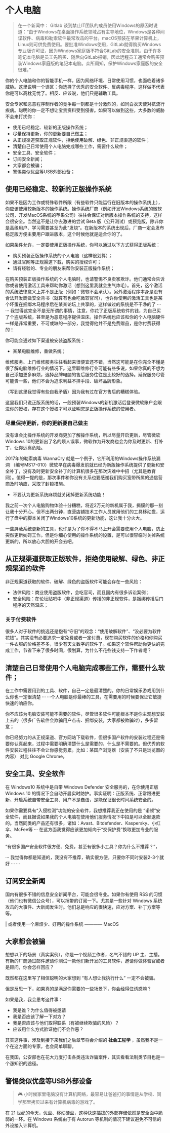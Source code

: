 # 个人电脑

> 在一个新闻中： Gitlab 谈到禁止IT团队的成员使用Windows的原因时说道：“由于Windows在桌面操作系统领域占有主导地位，Windows是各种间谍软件、病毒和勒索软件最常攻击的平台。macOS预装在苹果计算机上，Linux则可供免费使用。要批准Windows使用，GitLab就得购买Windows专业版许可证，因为Windows家庭版不符合GitLab的安全准则。由于许多笔记本电脑是员工先购买、随后向GitLab报销，因此远程员工通常会购买预装Windows家庭版的笔记本电脑。众所周知，保护Windows家庭版的安全很难，”

你的个人电脑和你的智能手机一样，因为网络环境、日常使用习惯，也面临着诸多威胁。这里说明一个误区：你选择了优秀的安全软件、反病毒程序，这样做不代表你是可以高枕无忧了。相反、应该说，他们只是辅助工具。

安全专家和恶意程序制作者的竞争每一刻都是十分激烈的，如同白衣天使对抗流行疾病。聪明的你一定不想让宝贵资料受到侵害。如果可以做到这些，大多数的威胁不会来打扰你：

* 使用已经稳定、较新的正版操作系统；
* 尽量保持更新，你的更新要自己做主；
* 从正规渠道获取正规软件，拒绝使用破解、绿色、非正规渠道的软件；
* 清楚自己日常使用个人电脑完成哪些工作，需要什么软件；
* 安全工具、安全软件；
* 订阅安全新闻；
* 大家都会被骗；
* 警惕类似优盘等USB外部设备；

## 使用已经稳定、较新的正版操作系统

如果不是因为工作或特殊软件所限（有些软件只能运行在旧版本的操作系统上），你应该使用较新版本的操作系统。操作系统厂商（例如开发Windows系统的微软公司，开发MacOS系统的苹果公司）往往会保证对新版本操作系统的支持，这样会很安全。当然这不是让你去激进的尝试 Beta 版（公开测试）或预览版，除非你是高级用户、学习需要甚至为此“发烧”。在新版本的系统出现后，厂商一定会发布稳定版方便主要用户跟进版本，这个时候他就是适合你的了。

如果条件允许，一定要使用正版操作系统，你可以通过以下方式获得正版系统：

* 购买预装正版操作系统的个人电脑（这样很划算）；
* 通过官网等正规渠道下载，购买的授权许可；
* 请有经验的、专业的朋友来帮你安装正版操作系统；

在购买预装正版操作系统的个人电脑时，也请警惕不良卖家欺诈。他们通常会告诉你或者使用激活工具来帮助你激活（想到这里我就会生气炸毛）。首先，这个激活的系统法律意义上并不是正版（例如：微软不会承认）。另外激活程序本身是没有合法开发商做安全背书（就算有也会吃微软官司），也许你使用的激活工具也是某个坏蛋在捆绑木马程序后在某某论坛上共享的，这样做过的系统是不干净的了 ··· ··· 我觉得这完全不是无所谓的事情，注意，你花了正版系统软件的钱，为自己买了个盗版系统，甚至是为恶意程序提供温床。操作系统也应该和你的个人电脑硬件一样是非常重要，不可或缺的一部分，我觉得他并不是免费赠品，是你付费获得的！

你可能会通过如下渠道被安装盗版系统：

* 某某电脑维修，重做系统；

维修服务、上门维修服务往往看起来很便宜还不错，当然这可能是在你完全不懂是很了解电脑维修行业的情况下。这里聊维修行业可能有些多说，如果你真的不想为自己添加更多麻烦，选择品牌电脑的售后服务往往是比较好的选择。延保服务尽管可能贵一些，他们不会为追求利益不择手段、破坏品牌形象。

（写到这里我觉得有些自我矛盾）因为我有过在官方售后的糟糕体验。

这里我们只说正版系统的话，一般预装Windows的新机激活后登录微软账户会跟进你的授权，存在这个授权才可以证明您是正版操作系统的使用者。

### 尽量保持更新，你的更新要自己做主

没有谁会比操作系统的开发商更加了解操作系统，所以尽量开启更新，尽管微软 Windows 10的更新出了名的烦人误事，微软作为开发商也会为你及时更新、打补丁，让你远离危险。

2017年的勒索病毒 WannaCry 就是一个例子，它所利用的Windows操作系统漏洞 （编号MS17-010）微软早在病毒爆发前就已经为新版操作系统提供了更新和安全补丁，没有及时更新安全补丁的计算机很多在那次灾难中中招（尤其是教育网）。值得一提的是，那次事件和你没有关系也要感谢我们购买宽带所属的通信营商及时响应，采取了封锁措施。

* 不要认为更新系统麻烦就关闭掉更新系统功能！

我之前一次个人电脑购物体验十分糟糕，将近2万元的新机属于我，撕膜的那一刻让我十分开心。但不出两分钟，直营店铺技术工作人员就用他们的工具移动盘，运行了盘中的脚本关闭了Windows10系统的更新功能，这让我十分火大。

一些屏蔽系统更新的工具，也许是为了你不得不马上开会需要使用个人电脑，防止突然更新妨碍工作。但是你细心使用的操作系统的设置，是可以很容临时关掉系统更新的，所以放心大胆的开会去吧。

## 从正规渠道获取正版软件，拒绝使用破解、绿色、非正规渠道的软件

非正规渠道获取的软件、破解、绿色的盗版软件可能会存在一些风险：

* 法律风险：商业使用盗版软件，会吃官司，而且国内有很多诉讼案例；
* 安全风险：在论坛贴吧中（非正规渠道）传播的非正规软件，是捆绑传播后门程序的天然温床；


### 关于付费软件

很多人对于软件的挑选还是抱有“守旧”的观念：“使用破解软件”、“没必要为软件花钱”。其实没有必要追求一定免费或者一定付费，现在购买软件的价格和你购买一件衣服的价格差不多，很少有天文数字的软件了。如果这个软件帮助你更快的完成工作，节省下来了很多时间，很划算，为什么不花些钱支持一下作者呢？

## 清楚自己日常使用个人电脑完成哪些工作，需要什么软件；

在工作中需要用到的工具、软件，自己一定是最清楚的。你的日常娱乐游戏用到什么你也一定很清楚 ··· ···个人电脑是你最棒的工具，在需要用的时候要保证它敏捷快速的响应你。

你不应该为电脑安装可能不需要的软件，尽管很多软件可能根本不是你主观想安装上去的（很多广告软件会欺骗用户点击、捆绑安装，大家都被欺骗过），多多留意；

你已经努力的从正规渠道、官方网站下载软件，但很多国产软件的安装过程还是需要你认真起来，过程中需要明确清楚什么是需要的，什么是不需要的。但优秀的软件安装过程往往不会让你感觉劳累。比如：某国产浏览器（安装了不只是浏览器的内容） 对比 Google Chrome。

## 安全工具、安全软件

在 Windows10 系统中是自带 Windows Defender 安全服务的，在你使用正版 Windows 10 的情况下会自动开启实时防护。事实证明：正版系统、正常跟进更新、开启系统自带安全工具、用户不是蠢蛋，是能保证很长时间系统安全的。

如果你需要具有“入侵检测”功能的安全软件，我想推荐我正在使用的是 “诺顿”安全软件，而且据说如果我的个人电脑在使用他们服务情况下中招是可以全额退款的。当然同类的产品还有很多，诸如：Avast、Bitdefender、Kaspersky、小红伞、McFee等 ··· 在这方面我觉得应该更加倾向于“交保护费”换取更加专业的服务。

“有很多国产安全软件很方便、免费，甚至有很多小工具？你为什么不推荐？”，

··· 我觉得你都是知道的，我没有不推荐，确实很方便，只要你不同时安装2-3个就好 ··· ···

## 订阅安全新闻

国内有很多不错的信息安全新闻平台，可能会很专业。如果你有使用 RSS 的习惯（他们也有微信公众号），可以捎带的订阅一下。尤其是一些针对 Windows 系统攻击的大事件、大新闻发生时。他们总是响应的很快速，应对方案、补丁方案等等。

| 或者使用一个麻烦少、好用的操作系统 ———— MacOS

## 大家都会被骗

想想以下的场景（真实案例），你是一个视频工作者，名气不错的 UP 主、主播。有新的厂商通过邮件邀请你测试一款他们新开发的工具软件，邀请你做体验官或者是顾问，你会怎样回应？

既然都在这里写了相信聪明的大家想到 “有人想让我执行什么” 一定不会被骗。

但是反思一下，如果真的是满足你需要的一些场景下，你会经得住诱惑嘛？

如果是我，我会思考这件事：

- 我是谁？为什么值得被邀请
- 我是否应该了解一下对方？
- 我是否应该与他们取得联系（有被继续欺骗的风险）？
- 应该用什么方式验证他们不会作恶？

其实这件事，涉及到接下来我们之后章节将会介绍的 **社会工程学** ，虽然我不是一个在这方面的专家，也会简单聊聊。

在我国，公安部也在花大力度打击各类违法诈骗案件，其实看看法制类节目也是一个涨知识的途径。

## 警惕类似优盘等USB外部设备

> 🎮 小时候家里电脑没有计算机网络，最容易让爸爸打的事情是从学校、同学那里拷贝过来有计算机病毒的游戏了。

在 21 世纪的今天，优盘、移动硬盘，这种快速插拔的外部存储依然是安全面中脆弱的一环。在 Windows 系统由于有 Autorun 等机制的情况下建议避免不可信的外设接入计算机。
